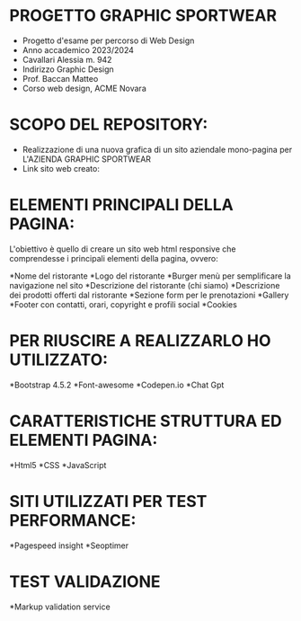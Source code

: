 # PROGETTO GRAPHIC SPORTWEAR
* Progetto d'esame per percorso di Web Design
* Anno accademico 2023/2024
* Cavallari Alessia m. 942
* Indirizzo Graphic Design
* Prof. Baccan Matteo
* Corso web design, ACME Novara

 # SCOPO DEL REPOSITORY:
* Realizzazione di una nuova grafica di un sito aziendale mono-pagina per L'AZIENDA GRAPHIC SPORTWEAR
* Link sito web creato:

 # ELEMENTI PRINCIPALI DELLA PAGINA:
L'obiettivo è quello di creare un sito web html responsive che comprendesse i principali elementi della pagina, ovvero:

*Nome del ristorante
*Logo del ristorante
*Burger menù per semplificare la navigazione nel sito
*Descrizione del ristorante (chi siamo)
*Descrizione dei prodotti offerti dal ristorante
*Sezione form per le prenotazioni
*Gallery
*Footer con contatti, orari, copyright e profili social
*Cookies

# PER RIUSCIRE A REALIZZARLO HO UTILIZZATO:
*Bootstrap 4.5.2
*Font-awesome
*Codepen.io
*Chat Gpt

# CARATTERISTICHE STRUTTURA ED ELEMENTI PAGINA:
*Html5
*CSS
*JavaScript

# SITI UTILIZZATI PER TEST PERFORMANCE:

*Pagespeed insight
*Seoptimer

# TEST VALIDAZIONE
*Markup validation service

